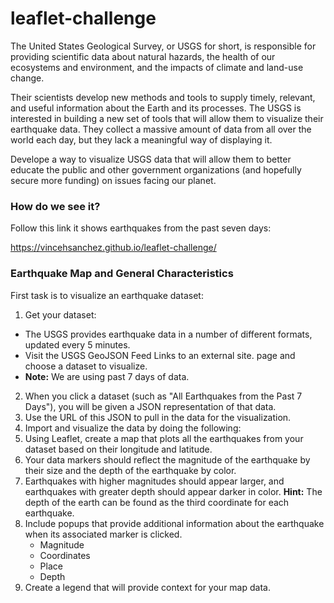 # leaflet-challenge

The United States Geological Survey, or USGS for short, is responsible for providing scientific data about natural hazards, the health of our ecosystems and environment, and the impacts of climate and land-use change. 

Their scientists develop new methods and tools to supply timely, relevant, and useful information about the Earth and its processes.
The USGS is interested in building a new set of tools that will allow them to visualize their earthquake data. They collect a massive amount of data from all over the world each day, but they lack a meaningful way of displaying it. 

Develope a way to visualize USGS data that will allow them to better educate the public and other government organizations (and hopefully secure more funding) on issues facing our planet.

### How do we see it?

Follow this link it shows earthquakes from the past seven days:

https://vincehsanchez.github.io/leaflet-challenge/

### Earthquake Map and General Characteristics

First task is to visualize an earthquake dataset:

1. Get your dataset:
- The USGS provides earthquake data in a number of different formats, updated every 5 minutes.
- Visit the USGS GeoJSON Feed Links to an external site. page and choose a dataset to visualize.
- **Note:** We are using past 7 days of data.

2. When you click a dataset (such as "All Earthquakes from the Past 7 Days"), you will be given a JSON representation of that data.
3.  Use the URL of this JSON to pull in the data for the visualization.
4.  Import and visualize the data by doing the following:
5.  Using Leaflet, create a map that plots all the earthquakes from your dataset based on their longitude and latitude.
6.  Your data markers should reflect the magnitude of the earthquake by their size and the depth of the earthquake by color.
7.  Earthquakes with higher magnitudes should appear larger, and earthquakes with greater depth should appear darker in color.
**Hint:**  The depth of the earth can be found as the third coordinate for each earthquake.
8. Include popups that provide additional information about the earthquake when its associated marker is clicked.
   - Magnitude
   - Coordinates
   - Place
   - Depth
10. Create a legend that will provide context for your map data.

